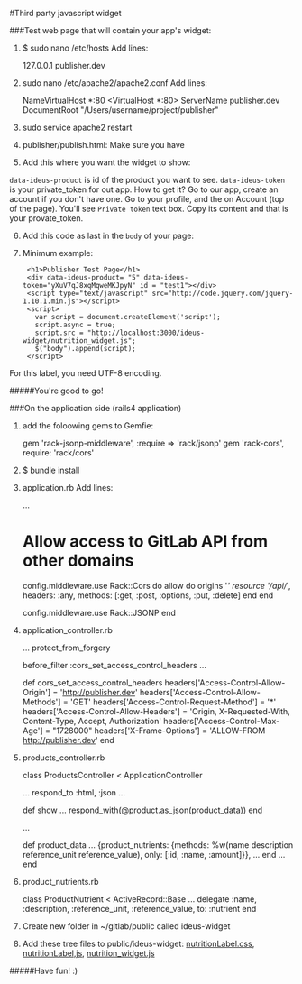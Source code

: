 #Third party javascript widget

###Test web page that will contain your app's widget:

1) $ sudo nano /etc/hosts
  Add lines: 

    127.0.0.1     publisher.dev

2) sudo nano /etc/apache2/apache2.conf
  Add lines: 


    NameVirtualHost *:80
    <VirtualHost *:80>
      ServerName publisher.dev
      DocumentRoot "/Users/username/project/publisher"
    </VirtualHost>

3) sudo service apache2 restart


4) publisher/publish.html:
  Make sure you have 

    <script type="text/javascript" src="http://code.jquery.com/jquery-1.10.1.min.js"></script>
  
5) Add this where you want the widget to show:

     <div data-ideus-product= "5" data-ideus-token="yXuV7qJ8xqMqweMKJpyN" id = "test1"></div>

  ``data-ideus-product`` is id of the product you want to see.
  ``data-ideus-token `` is your private_token for out app. How to get it? Go to our app, create an account if you don't have one. Go to your profile, and the on Account (top of the page). You'll see ``Private token`` text box. Copy its content and that is your provate_token.

6) Add this code as last in the ``body`` of your page:

    <script>
      var script = document.createElement('script');
      script.async = true;
      script.src = "http://localhost:3000/ideus-widget/nutrition_widget.js";
      $("body").append(script);
    </script>

7) Minimum example:
  
    <!DOCTYPE html>
    <meta charset="UTF-8"> 
    <html>
      <head>
        <title>Publisher Test Page</title>
      </head>
      <body>

        <h1>Publisher Test Page</h1>
        <div data-ideus-product= "5" data-ideus-token="yXuV7qJ8xqMqweMKJpyN" id = "test1"></div>
        <script type="text/javascript" src="http://code.jquery.com/jquery-1.10.1.min.js"></script>
        <script>
          var script = document.createElement('script');
          script.async = true;
          script.src = "http://localhost:3000/ideus-widget/nutrition_widget.js";
          $("body").append(script);
        </script>


      </body>
    </html>

For this label, you need UTF-8 encoding. 

#####You're good to go!

###On the application side (rails4 application)

1) add the foloowing gems to Gemfie:

    gem 'rack-jsonp-middleware', :require => 'rack/jsonp'
    gem 'rack-cors', require: 'rack/cors'

2) $ bundle install

3) application.rb 
  Add lines:
    
    ...
    # Allow access to GitLab API from other domains
    config.middleware.use Rack::Cors do
      allow do
        origins '*'
        resource '/api/*', headers: :any, methods: [:get, :post, :options, :put, :delete]
      end
    end

    config.middleware.use Rack::JSONP
  end

4) application_controller.rb
    
    ...
    protect_from_forgery

    before_filter :cors_set_access_control_headers
    ...

    def cors_set_access_control_headers
      headers['Access-Control-Allow-Origin'] = 'http://publisher.dev'
      headers['Access-Control-Allow-Methods'] = 'GET'
      headers['Access-Control-Request-Method'] = '*'
      headers['Access-Control-Allow-Headers'] = 'Origin, X-Requested-With, Content-Type, Accept, Authorization'
      headers['Access-Control-Max-Age'] = "1728000"
      headers['X-Frame-Options'] = 'ALLOW-FROM http://publisher.dev'
    end

5) products_controller.rb

    class ProductsController < ApplicationController

      ...
      respond_to :html, :json
      ...

      def show
        ...
        respond_with(@product.as_json(product_data))
      end
      
      ...

      def product_data
        ...
        {product_nutrients: {methods: %w(name description reference_unit reference_value), only: [:id, :name, :amount]}},
        ...
      end
      ...
    end


6) product_nutrients.rb

    class ProductNutrient < ActiveRecord::Base
      ...
      delegate :name, :description, :reference_unit, :reference_value, to: :nutrient
    end

7) Create new folder in ~/gitlab/public called ideus-widget

8) Add these tree files to public/ideus-widget: [nutritionLabel.css](https://bitbucket.org/ivanacorovic/gitlabhq2/raw/57689636a6520c608f3a23096cc022e2762cae2f/public/ideus-widget/nutritionLabel.css), [nutritionLabel,js](https://bitbucket.org/ivanacorovic/gitlabhq2/raw/57689636a6520c608f3a23096cc022e2762cae2f/public/ideus-widget/nutritionLabel.js), [nutrition_widget.js](https://bitbucket.org/ivanacorovic/gitlabhq2/src/57689636a6520c608f3a23096cc022e2762cae2f/public/ideus-widget/nutrition_widget.js?at=cors)

#####Have fun! :)
  
